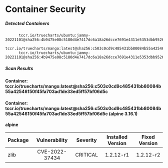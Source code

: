 # Container Security

##### Detected Containers

          tccr.io/truecharts/ubuntu:jammy-20221101@sha256:4b9475e08c5180d4e7417dc6a18a26dcce7691e4311e5353dbb952645c5ff43f
          tccr.io/truecharts/mango:latest@sha256:c503c0cd9c485431bb80084b55a42546150f45fa703ad1de33ed5ff57bf06d5c
          tccr.io/truecharts/ubuntu:jammy-20221101@sha256:4b9475e08c5180d4e7417dc6a18a26dcce7691e4311e5353dbb952645c5ff43f

##### Scan Results

**Container: tccr.io/truecharts/mango:latest@sha256:c503c0cd9c485431bb80084b55a42546150f45fa703ad1de33ed5ff57bf06d5c**

#### Container: tccr.io/truecharts/mango:latest@sha256:c503c0cd9c485431bb80084b55a42546150f45fa703ad1de33ed5ff57bf06d5c (alpine 3.16.1)
    

**alpine**

      
| Package         |    Vulnerability   |   Severity  |  Installed Version | Fixed Version |
|:----------------|:------------------:|:-----------:|:------------------:|:-------------:|
| zlib         |    CVE-2022-37434   |   CRITICAL  |  1.2.12-r1 | 1.2.12-r2 |


